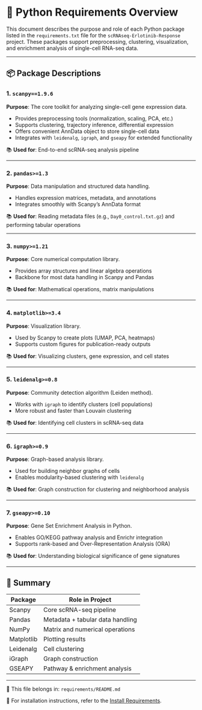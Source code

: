 # 🧪 Python Requirements Overview

This document describes the purpose and role of each Python package listed in the `requirements.txt` file for the `scRNAseq-Erlotinib-Response` project. These packages support preprocessing, clustering, visualization, and enrichment analysis of single-cell RNA-seq data.

---

## 📦 Package Descriptions

### 1. `scanpy==1.9.6`
**Purpose**: The core toolkit for analyzing single-cell gene expression data.

- Provides preprocessing tools (normalization, scaling, PCA, etc.)
- Supports clustering, trajectory inference, differential expression
- Offers convenient AnnData object to store single-cell data
- Integrates with `leidenalg`, `igraph`, and `gseapy` for extended functionality

📚 **Used for**: End-to-end scRNA-seq analysis pipeline

---

### 2. `pandas>=1.3`
**Purpose**: Data manipulation and structured data handling.

- Handles expression matrices, metadata, and annotations
- Integrates smoothly with Scanpy’s AnnData format

📚 **Used for**: Reading metadata files (e.g., `Day0_control.txt.gz`) and performing tabular operations

---

### 3. `numpy>=1.21`
**Purpose**: Core numerical computation library.

- Provides array structures and linear algebra operations
- Backbone for most data handling in Scanpy and Pandas

📚 **Used for**: Mathematical operations, matrix manipulations

---

### 4. `matplotlib>=3.4`
**Purpose**: Visualization library.

- Used by Scanpy to create plots (UMAP, PCA, heatmaps)
- Supports custom figures for publication-ready outputs

📚 **Used for**: Visualizing clusters, gene expression, and cell states

---

### 5. `leidenalg>=0.8`
**Purpose**: Community detection algorithm (Leiden method).

- Works with `igraph` to identify clusters (cell populations)
- More robust and faster than Louvain clustering

📚 **Used for**: Identifying cell clusters in scRNA-seq data

---

### 6. `igraph>=0.9`
**Purpose**: Graph-based analysis library.

- Used for building neighbor graphs of cells
- Enables modularity-based clustering with `leidenalg`

📚 **Used for**: Graph construction for clustering and neighborhood analysis

---

### 7. `gseapy>=0.10`
**Purpose**: Gene Set Enrichment Analysis in Python.

- Enables GO/KEGG pathway analysis and Enrichr integration
- Supports rank-based and Over-Representation Analysis (ORA)

📚 **Used for**: Understanding biological significance of gene signatures

---

## 🔗 Summary

| Package     | Role in Project                         |
|-------------|------------------------------------------|
| Scanpy      | Core scRNA-seq pipeline                 |
| Pandas      | Metadata + tabular data handling        |
| NumPy       | Matrix and numerical operations         |
| Matplotlib  | Plotting results                        |
| Leidenalg   | Cell clustering                         |
| iGraph      | Graph construction                      |
| GSEAPY      | Pathway & enrichment analysis           |

---

📁 This file belongs in: `requirements/README.md`

📄 For installation instructions, refer to the [Install Requirements](../Script/install_requirements.py).

